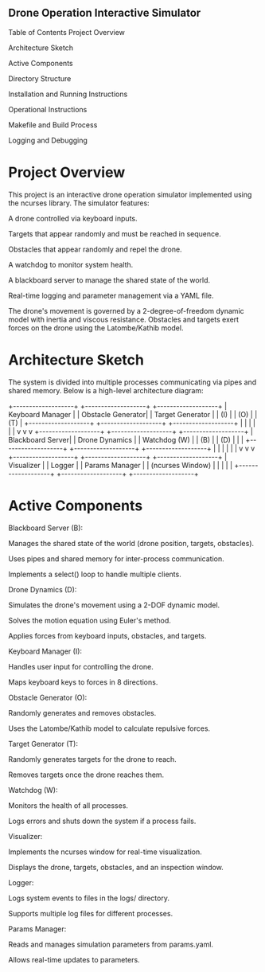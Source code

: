 ## Drone Operation Interactive Simulator
Table of Contents
Project Overview

Architecture Sketch

Active Components

Directory Structure

Installation and Running Instructions

Operational Instructions

Makefile and Build Process

Logging and Debugging



# Project Overview
This project is an interactive drone operation simulator implemented using the ncurses library. The simulator features:

A drone controlled via keyboard inputs.

Targets that appear randomly and must be reached in sequence.

Obstacles that appear randomly and repel the drone.

A watchdog to monitor system health.

A blackboard server to manage the shared state of the world.

Real-time logging and parameter management via a YAML file.

The drone's movement is governed by a 2-degree-of-freedom dynamic model with inertia and viscous resistance. Obstacles and targets exert forces on the drone using the Latombe/Kathib model.




# Architecture Sketch
The system is divided into multiple processes communicating via pipes and shared memory. Below is a high-level architecture diagram:

+-------------------+       +-------------------+       +-------------------+
|  Keyboard Manager |       |  Obstacle Generator|       |  Target Generator  |
|       (I)         |       |       (O)          |       |       (T)          |
+-------------------+       +-------------------+       +-------------------+
        |                           |                           |
        |                           |                           |
        v                           v                           v
+-------------------+       +-------------------+       +-------------------+
|  Blackboard Server|       |  Drone Dynamics   |       |  Watchdog (W)     |
|       (B)         |       |       (D)         |       |                   |
+-------------------+       +-------------------+       +-------------------+
        |                           |                           |
        |                           |                           |
        v                           v                           v
+-------------------+       +-------------------+       +-------------------+
|  Visualizer       |       |  Logger           |       |  Params Manager   |
|  (ncurses Window) |       |                   |       |                   |
+-------------------+       +-------------------+       +-------------------+





# Active Components
Blackboard Server (B):

Manages the shared state of the world (drone position, targets, obstacles).

Uses pipes and shared memory for inter-process communication.

Implements a select() loop to handle multiple clients.

Drone Dynamics (D):

Simulates the drone's movement using a 2-DOF dynamic model.

Solves the motion equation using Euler's method.

Applies forces from keyboard inputs, obstacles, and targets.

Keyboard Manager (I):

Handles user input for controlling the drone.

Maps keyboard keys to forces in 8 directions.

Obstacle Generator (O):

Randomly generates and removes obstacles.

Uses the Latombe/Kathib model to calculate repulsive forces.

Target Generator (T):

Randomly generates targets for the drone to reach.

Removes targets once the drone reaches them.

Watchdog (W):

Monitors the health of all processes.

Logs errors and shuts down the system if a process fails.

Visualizer:

Implements the ncurses window for real-time visualization.

Displays the drone, targets, obstacles, and an inspection window.

Logger:

Logs system events to files in the logs/ directory.

Supports multiple log files for different processes.

Params Manager:

Reads and manages simulation parameters from params.yaml.

Allows real-time updates to parameters.














































































